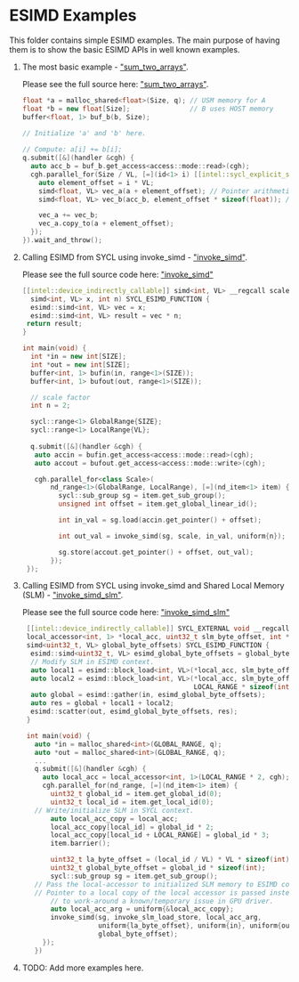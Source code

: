 # ESIMD Examples

This folder contains simple ESIMD examples. The main purpose of having them
is to show the basic ESIMD APIs in well known examples.

1) The most basic example - ["sum_two_arrays"](./sum_two_arrays.md).
   
   Please see the full source here: ["sum_two_arrays"](./sum_two_arrays.md).
   ```c++
   float *a = malloc_shared<float>(Size, q); // USM memory for A
   float *b = new float[Size];               // B uses HOST memory
   buffer<float, 1> buf_b(b, Size);

   // Initialize 'a' and 'b' here.
    
   // Compute: a[i] += b[i];
   q.submit([&](handler &cgh) {
     auto acc_b = buf_b.get_access<access::mode::read>(cgh);
     cgh.parallel_for(Size / VL, [=](id<1> i) [[intel::sycl_explicit_simd]] {
       auto element_offset = i * VL;
       simd<float, VL> vec_a(a + element_offset); // Pointer arithmetic uses element offset
       simd<float, VL> vec_b(acc_b, element_offset * sizeof(float)); // accessor API uses byte-offset

       vec_a += vec_b;
       vec_a.copy_to(a + element_offset);
     });
   }).wait_and_throw();
   ```
2) Calling ESIMD from SYCL using invoke_simd - ["invoke_simd"](./invoke_simd.md).
   
   Please see the full source code here: ["invoke_simd"](./invoke_simd.md)
   ```c++
   [[intel::device_indirectly_callable]] simd<int, VL> __regcall scale(
     simd<int, VL> x, int n) SYCL_ESIMD_FUNCTION {
     esimd::simd<int, VL> vec = x;
     esimd::simd<int, VL> result = vec * n;
    return result;
   }

   int main(void) { 
     int *in = new int[SIZE];
     int *out = new int[SIZE];
     buffer<int, 1> bufin(in, range<1>(SIZE));
     buffer<int, 1> bufout(out, range<1>(SIZE));

     // scale factor
     int n = 2;

     sycl::range<1> GlobalRange{SIZE};
     sycl::range<1> LocalRange{VL};
    
     q.submit([&](handler &cgh) {
      auto accin = bufin.get_access<access::mode::read>(cgh);
      auto accout = bufout.get_access<access::mode::write>(cgh);

      cgh.parallel_for<class Scale>(
          nd_range<1>(GlobalRange, LocalRange), [=](nd_item<1> item) {
            sycl::sub_group sg = item.get_sub_group();
            unsigned int offset = item.get_global_linear_id();

            int in_val = sg.load(accin.get_pointer() + offset);

            int out_val = invoke_simd(sg, scale, in_val, uniform{n});

            sg.store(accout.get_pointer() + offset, out_val);
          });
    });
    ```
3)  Calling ESIMD from SYCL using invoke_simd and Shared Local Memory (SLM) - ["invoke_simd_slm"](./invoke_simd_slm.md).
  
    Please see the full source code here: ["invoke_simd_slm"](./invoke_simd_slm.md)
    ```c++
     [[intel::device_indirectly_callable]] SYCL_EXTERNAL void __regcall invoke_slm_load_store(
     local_accessor<int, 1> *local_acc, uint32_t slm_byte_offset, int *in, int *out,
     simd<uint32_t, VL> global_byte_offsets) SYCL_ESIMD_FUNCTION {
      esimd::simd<uint32_t, VL> esimd_global_byte_offsets = global_byte_offsets;
      // Modify SLM in ESIMD context.
      auto local1 = esimd::block_load<int, VL>(*local_acc, slm_byte_offset);
      auto local2 = esimd::block_load<int, VL>(*local_acc, slm_byte_offset + 
                                               LOCAL_RANGE * sizeof(int));
      auto global = esimd::gather(in, esimd_global_byte_offsets);
      auto res = global + local1 + local2;
      esimd::scatter(out, esimd_global_byte_offsets, res);
     }

     int main(void) {
       auto *in = malloc_shared<int>(GLOBAL_RANGE, q);
       auto *out = malloc_shared<int>(GLOBAL_RANGE, q);
       ...
       q.submit([&](handler &cgh) {
         auto local_acc = local_accessor<int, 1>(LOCAL_RANGE * 2, cgh);
         cgh.parallel_for(nd_range, [=](nd_item<1> item) {
           uint32_t global_id = item.get_global_id(0);
           uint32_t local_id = item.get_local_id(0);
	   // Write/initialize SLM in SYCL context.
           auto local_acc_copy = local_acc;
           local_acc_copy[local_id] = global_id * 2;
           local_acc_copy[local_id + LOCAL_RANGE] = global_id * 3;
           item.barrier();

           uint32_t la_byte_offset = (local_id / VL) * VL * sizeof(int);
           uint32_t global_byte_offset = global_id * sizeof(int);
           sycl::sub_group sg = item.get_sub_group();
	   // Pass the local-accessor to initialized SLM memory to ESIMD context.
	   // Pointer to a local copy of the local accessor is passed instead of a local-accessor value now
           // to work-around a known/temporary issue in GPU driver.
           auto local_acc_arg = uniform{&local_acc_copy};
           invoke_simd(sg, invoke_slm_load_store, local_acc_arg,
                       uniform{la_byte_offset}, uniform{in}, uniform{out},
                       global_byte_offset);
         });
       })
    ```

5) TODO: Add more examples here.
